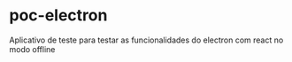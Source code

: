 # poc-electron
Aplicativo de teste para testar as funcionalidades do electron com react no modo offline
